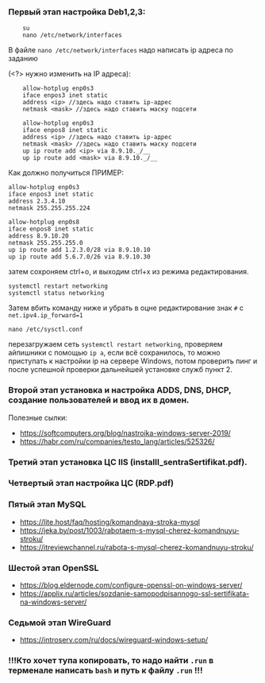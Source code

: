 ### **Первый этап** настройка Deb1,2,3:
    
```commandline
    su
    nano /etc/network/interfaces
```

    
В файле `nano /etc/network/interfaces` надо написать ip адреса по заданию 

(<?> нужно изменить на IP адреса):

```commandline
    allow-hotplug enp0s3
    iface enpos3 inet static
    address <ip> //здесь надо ставить ip-адрес
    netmask <mask> //здесь надо ставить маску подсети

    allow-hotplug enp0s3
    iface enpos8 inet static
    address <ip> //здесь надо ставить ip-адрес
    netmask <mask> //здесь надо ставить маску подсети
    up ip route add <ip> via 8.9.10._/__
    up ip route add <mask> via 8.9.10._/__
```



Как должно получиться ПРИМЕР:

```commandline
allow-hotplug enp0s3
iface enpos3 inet static
address 2.3.4.10
netmask 255.255.255.224

allow-hotplug enp0s8
iface enpos8 inet static
address 8.9.10.20
netmask 255.255.255.0
up ip route add 1.2.3.0/28 via 8.9.10.10
up ip route add 5.6.7.0/26 via 8.9.10.30
```

затем сохроняем ctrl+o, и выходим ctrl+x из режима редактирования.

`systemctl restart networking`\
`systemctl status networking`


Затем вбить команду ниже и убрать в оцне редактирование знак `#` с `net.ipv4.ip_forward=1`

```
nano /etc/sysctl.conf
```

перезагружаем сеть `systemctl restart networking`, проверяем айпишники с помощью `ip a`, если всё сохранилось, то можно приступать к настройки ip на сервере Windows, потом проверить пинг и после успешной проверки дальнейшей установке служб пункт 2.

### **Второй этап** установка и настройка ADDS, DNS, DHCP, создание пользователей и ввод их в домен.

Полезные сылки: 

* https://softcomputers.org/blog/nastroika-windows-server-2019/
* https://habr.com/ru/companies/testo_lang/articles/525326/

### **Третий этап** установкa ЦС IIS (installl_sentraSertifikat.pdf). 

### **Четвертый этап настройка ЦС (RDP.pdf)** 

### **Пятый этап MySQL** 
* https://lite.host/faq/hosting/komandnaya-stroka-mysql
* https://jeka.by/post/1003/rabotaem-s-mysql-cherez-komandnuyu-stroku/
* https://itreviewchannel.ru/rabota-s-mysql-cherez-komandnuyu-stroku/

### **Шестой этап OpenSSL** 
* https://blog.eldernode.com/configure-openssl-on-windows-server/
* https://applix.ru/articles/sozdanie-samopodpisannogo-ssl-sertifikata-na-windows-server/

### **Седьмой этап WireGuard** 
* https://introserv.com/ru/docs/wireguard-windows-setup/





### !!!Кто хочет тупа копировать, то надо найти `.run` в терменале написать `bash` и путь к файлу `.run`  !!!
